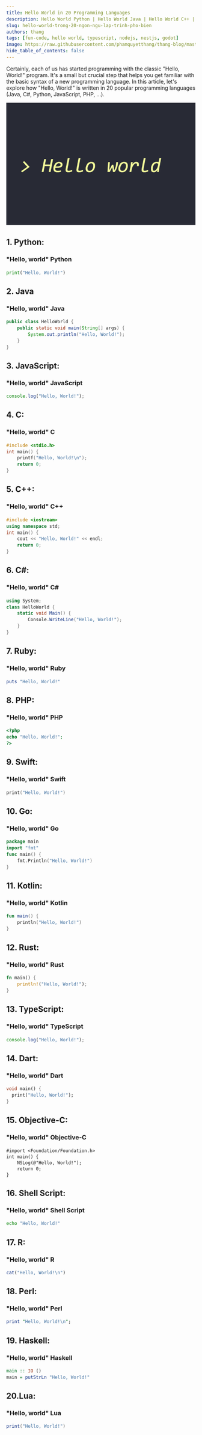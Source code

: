 ```yaml
---
title: Hello World in 20 Programming Languages
description: Hello World Python | Hello World Java | Hello World C++ | Hello World PHP | Hello World Javascript | Hello World C# 
slug: hello-world-trong-20-ngon-ngu-lap-trinh-pho-bien
authors: thang
tags: [fun-code, hello world, typescript, nodejs, nestjs, godot]
image: https://raw.githubusercontent.com/phamquyetthang/thang-blog/master/blog/2023-12-23-hello-world-20-ngon-ngu/hello.png
hide_table_of_contents: false
---
```

<!-- truncate -->

Certainly, each of us has started programming with the classic "Hello, World!" program. It's a small but crucial step that helps you get familiar with the basic syntax of a new programming language. In this article, let's explore how "Hello, World!" is written in 20 popular programming languages (Java, C#, Python, JavaScript, PHP, ...).

![Image](./hello.png)

## 1. Python:
### "Hello, world" Python
```python
print("Hello, World!")
```

## 2. Java
### "Hello, world" Java
```java
public class HelloWorld {
    public static void main(String[] args) {
        System.out.println("Hello, World!");
    }
}
```

## 3. JavaScript:
### "Hello, world" JavaScript
```javascript
console.log("Hello, World!");
```
## 4. C:
### "Hello, world" C
```c
#include <stdio.h>
int main() {
    printf("Hello, World!\n");
    return 0;
}
```
## 5. C++:
### "Hello, world" C++
```cpp
#include <iostream>
using namespace std;
int main() {
    cout << "Hello, World!" << endl;
    return 0;
}
```
## 6. C#:
### "Hello, world" C#
```csharp
using System;
class HelloWorld {
    static void Main() {
        Console.WriteLine("Hello, World!");
    }
}
```
## 7. Ruby:
### "Hello, world" Ruby
```ruby
puts "Hello, World!"
```
## 8. PHP:
### "Hello, world" PHP
```php
<?php
echo "Hello, World!";
?>
```
## 9. Swift:
### "Hello, world" Swift
```swift
print("Hello, World!")
```
## 10. Go:
### "Hello, world" Go
```go
package main
import "fmt"
func main() {
    fmt.Println("Hello, World!")
}
```

## 11. Kotlin:
### "Hello, world" Kotlin
```kotlin
fun main() {
    println("Hello, World!")
}
```
## 12. Rust:
### "Hello, world" Rust
```rust
fn main() {
    println!("Hello, World!");
}
```
## 13. TypeScript:
### "Hello, world" TypeScript
```typescript
console.log("Hello, World!");
```
## 14. Dart:
### "Hello, world" Dart
```dart
void main() {
  print("Hello, World!");
}
```
## 15. Objective-C:
### "Hello, world" Objective-C
```objective
#import <Foundation/Foundation.h>
int main() {
    NSLog(@"Hello, World!");
    return 0;
}
```
## 16. Shell Script:
### "Hello, world" Shell Script
```bash
echo "Hello, World!"
```
## 17. R:
### "Hello, world" R
```r
cat("Hello, World!\n")
```
## 18. Perl:
### "Hello, world" Perl
```perl
print "Hello, World!\n";
```
## 19. Haskell:
### "Hello, world" Haskell
```haskell
main :: IO ()
main = putStrLn "Hello, World!"
```
## 20.Lua:
### "Hello, world" Lua
```lua
print("Hello, World!")
```